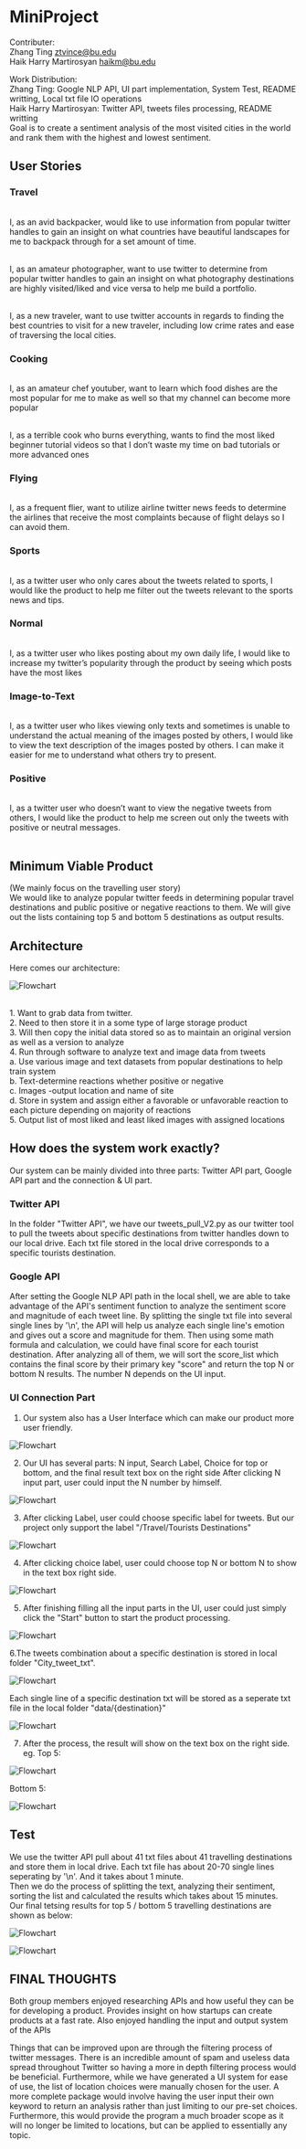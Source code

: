 # MiniProject


Contributer: <br>
Zhang Ting              ztvince@bu.edu <br>
Haik Harry Martirosyan  haikm@bu.edu

Work Distribution:<br>
Zhang Ting: Google NLP API, UI part implementation, System Test, README writting, Local txt file IO operations<br>
Haik Harry Martirosyan: Twitter API, tweets files processing, README writting<br>
Goal is to create a sentiment analysis of the most visited cities in the world and rank them with the highest and lowest sentiment.

## User Stories

### Travel
<br>I, as an avid backpacker, would like to use information from popular twitter handles to gain an insight on what countries have beautiful landscapes for me to backpack through for a set amount of time. 

<br>I, as an amateur photographer, want to use twitter to determine from popular twitter handles to gain an insight on what photography destinations are highly visited/liked and vice versa to help me build a portfolio. 

<br>I, as a new traveler, want to use twitter accounts in regards to finding the best countries to visit for a new traveler, including low crime rates and ease of traversing the local cities.
<br>
### Cooking
<br>I, as an amateur chef youtuber, want to learn which food dishes are the most popular for me to make as well so that my channel can become more popular

<br>I, as a terrible cook who burns everything, wants to find the most liked beginner tutorial videos so that I don’t waste my time on bad tutorials or more advanced ones
<br>
### Flying
<br>I, as a frequent flier, want to utilize airline twitter news feeds to determine the airlines that receive the most complaints because of flight delays so I can avoid them.
<br>
### Sports
<br>I, as a twitter user who only cares about the tweets related to sports, I would like the product to help me filter out the tweets relevant to the sports news and tips.
<br>
### Normal
<br>I, as a twitter user who likes posting about my own daily life, I would like to increase my twitter’s popularity through the product by seeing which posts have the most likes
<br>
### Image-to-Text
<br>I, as a twitter user who likes viewing only texts and sometimes is unable to understand the actual meaning of the images posted by others, I would like to view the text description of the images posted by others. I can make it easier for me to understand what others try to present.
<br>
### Positive
<br> I, as a twitter user who doesn’t want to view the negative tweets from others, I would like the product to help me screen out only the tweets with positive or neutral messages.
<br>
<br>
## Minimum Viable Product

(We mainly focus on the travelling user story)<br>
We would like to analyze popular twitter feeds in determining popular travel destinations and public positive or negative reactions to them. We will give out the lists containing top 5 and bottom 5 destinations as output results.
## Architecture

Here comes our architecture: <br>

![Flowchart](https://github.com/tzhang-Vincent/MiniProject/blob/master/Images/system.jpg)


<br>
1. Want to grab data from twitter.
<br>
2. Need to then store it in a some type of large storage product
<br>
3. Will then copy the initial data stored so as to maintain an original version as well as a version to analyze
<br>
4. Run through software to analyze text and image data from tweets<br>
a. Use various image and text datasets from popular destinations to help train system<br>
b. Text-determine reactions whether positive or negative<br>
c. Images -output location and name of site<br>
d. Store in system and assign either a favorable or unfavorable reaction to each picture depending on majority of reactions<br>
5. Output list of most liked and least liked images with assigned locations
<br>

## How does the system work exactly?

Our system can be mainly divided into three parts: Twitter API part, Google API part and the connection & UI part.

### Twitter API
In the folder "Twitter API", we have our tweets_pull_V2.py as our twitter tool to pull the tweets about specific destinations from twitter handles down to our local drive. Each txt file stored in the local drive corresponds to a specific tourists destination.

### Google API
After setting the Google NLP API path in the local shell, we are able to take advantage of the API's sentiment function to analyze the sentiment score and magnitude of each tweet line. By splitting the single txt file into several single lines by '\n', the API will help us analyze each single line's emotion and gives out a score and magnitude for them. Then using some math formula and calculation, we could have final score for each tourist destination. After analyzing all of them, we will sort the score_list which contains the final score by their primary key "score" and return the top N or bottom N results. The number N depends on the UI input.

### UI Connection Part
1. Our system also has a User Interface which can make our product more user friendly.

![Flowchart](https://github.com/tzhang-Vincent/MiniProject/blob/master/Images/ui1.png)

2. Our UI has several parts: N input, Search Label, Choice for top or bottom, and the final result text box on the right side
After clicking N input part, user could input the N number by himself.

![Flowchart](https://github.com/tzhang-Vincent/MiniProject/blob/master/Images/ui2.png)

3. After clicking Label, user could choose specific label for tweets. But our project only support the label "/Travel/Tourists Destinations"

![Flowchart](https://github.com/tzhang-Vincent/MiniProject/blob/master/Images/ui3.png)

4. After clicking choice label, user could choose top N or bottom N to show in the text box right side.

![Flowchart](https://github.com/tzhang-Vincent/MiniProject/blob/master/Images/ui4.png)

5. After finishing filling all the input parts in the UI, user could just simply click the "Start" button to start the product processing.

![Flowchart](https://github.com/tzhang-Vincent/MiniProject/blob/master/Images/ui5.png)

6.The tweets combination about a specific destination is stored in local folder "City_tweet_txt".

![Flowchart](https://github.com/tzhang-Vincent/MiniProject/blob/master/Images/local-tweet.png)

Each single line of a specific destination txt will be stored as a seperate txt file in the local folder "data/{destination}"

![Flowchart](https://github.com/tzhang-Vincent/MiniProject/blob/master/Images/single_local.png)

7. After the process, the result will show on the text box on the right side.<br>
eg. Top 5:

![Flowchart](https://github.com/tzhang-Vincent/MiniProject/blob/master/Images/top-result.png)

Bottom 5:

![Flowchart](https://github.com/tzhang-Vincent/MiniProject/blob/master/Images/bottom-result.png)

## Test
We use the twitter API pull about 41 txt files about 41 travelling destinations and store them in local drive. Each txt file has about 20-70 single lines seperating by '\n'. And it takes about 1 minute.<br>
Then we do the process of splitting the text, analyzing their sentiment, sorting the list and calculated the results which takes about 15 minutes.<br>
Our final tetsing results for top 5 / bottom 5 travelling destinations are shown as below:

![Flowchart](https://github.com/tzhang-Vincent/MiniProject/blob/master/Images/top-result.png)

![Flowchart](https://github.com/tzhang-Vincent/MiniProject/blob/master/Images/bottom-result.png)


## FINAL THOUGHTS

Both group members enjoyed researching APIs and how useful they can be for developing a product. Provides insight on how startups can create products at a fast rate. Also enjoyed handling the input and output system of the APIs

Things that can be improved upon are through the filtering process of twitter messages. There is an incredible amount of spam and useless data spread throughout Twitter so having a more in depth filtering process would be beneficial. Furthermore, while we have generated a UI system for ease of use, the list of location choices were manually chosen for the user. A more complete package would involve having the user input their own keyword to return an analysis rather than just limiting to our pre-set choices. Furthermore, this would provide the program a much broader scope as it will no longer be limited to locations, but can be applied to essentially any topic.



